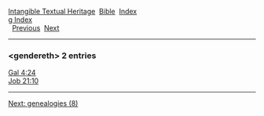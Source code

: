 [Intangible Textual Heritage](../../index)  [Bible](../index) 
[Index](index)   
[g Index](_g_)  
  [Previous](c04688)  [Next](c04690) 

------------------------------------------------------------------------

### &lt;gendereth&gt; 2 entries

[Gal 4:24](../kjv/gal004.htm#024)  
[Job 21:10](../kjv/job021.htm#010)  

------------------------------------------------------------------------

[Next: genealogies (8)](c04690)
